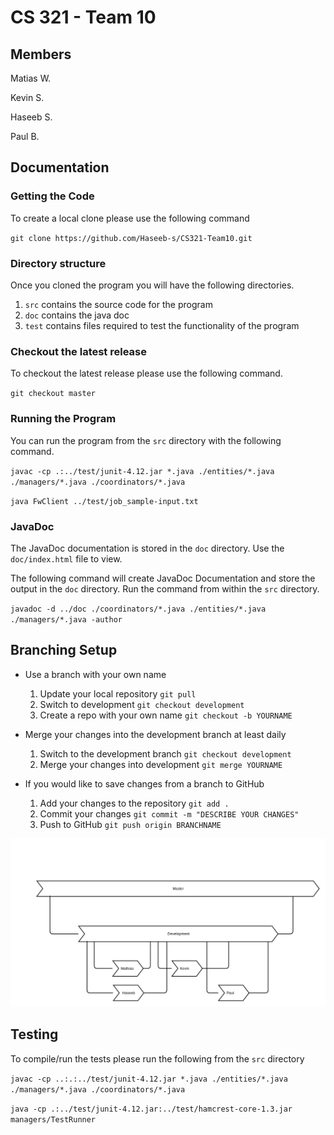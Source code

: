 # CS 321 - Team 10

## Members
Matias W.

Kevin S.

Haseeb S.

Paul B.
## Documentation

### Getting the Code
To create a local clone please use the following command

`git clone https://github.com/Haseeb-s/CS321-Team10.git`

### Directory structure
Once you cloned the program you will have the following directories.

1. `src` contains the source code for the program
2. `doc` contains the java doc
3. `test` contains files required to test the functionality of the program


### Checkout the latest release
To checkout the latest release please use the following command.

`git checkout master`

### Running the Program

You can run the program from the `src` directory with the following command.

`javac -cp .:../test/junit-4.12.jar *.java ./entities/*.java ./managers/*.java ./coordinators/*.java`

`java FwClient ../test/job_sample-input.txt`


### JavaDoc

The JavaDoc documentation is stored in the `doc` directory. Use the `doc/index.html` file to view.

The following command will create JavaDoc Documentation and store the output in the `doc` directory.
Run the command from within the `src` directory.

`javadoc -d ../doc ./coordinators/*.java ./entities/*.java ./managers/*.java -author`


## Branching Setup
- Use a branch with your own name
    1. Update your local repository `git pull`
    2. Switch to development `git checkout development`
    3. Create a repo with your own name `git checkout -b YOURNAME`

- Merge your changes into the development branch at least daily
    1. Switch to the development branch `git checkout development`
    2. Merge your changes into development `git merge YOURNAME`

- If you would like to save changes from a branch to GitHub
    1. Add your changes to the repository `git add .`
    2. Commit your changes `git commit -m "DESCRIBE YOUR CHANGES"`
    3. Push to GitHub `git push origin BRANCHNAME`


![Branching Setup](/doc/branching.png?raw=true "Branching Setup")

## Testing
To compile/run the tests please run the following from the `src` directory

`javac -cp ..:.:../test/junit-4.12.jar *.java ./entities/*.java ./managers/*.java ./coordinators/*.java`

`java -cp .:../test/junit-4.12.jar:../test/hamcrest-core-1.3.jar managers/TestRunner`





